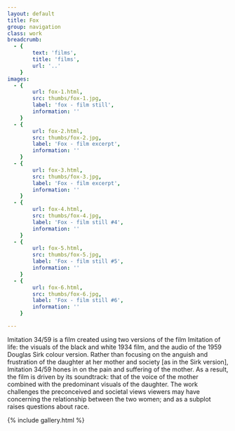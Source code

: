 ```yaml
---
layout: default
title: Fox
group: navigation
class: work
breadcrumb:
  - {
  		text: 'films',
  		title: 'films',
  		url: '..'
	}
images:
  - {
		url: fox-1.html, 
		src: thumbs/fox-1.jpg,
		label: 'fox - film still',
		information: ''
	}
  - {
		url: fox-2.html, 
		src: thumbs/fox-2.jpg,
		label: 'Fox - film excerpt',
		information: ''
	}
  - {
		url: fox-3.html, 
		src: thumbs/fox-3.jpg,
		label: 'Fox - film excerpt',
		information: ''
	}
  - {
		url: fox-4.html, 
		src: thumbs/fox-4.jpg,
		label: 'Fox - film still #4',
		information: ''
	}
  - {
		url: fox-5.html, 
		src: thumbs/fox-5.jpg,
		label: 'Fox - film still #5',
		information: ''
	}
  - {
		url: fox-6.html, 
		src: thumbs/fox-6.jpg,
		label: 'Fox - film still #6',
		information: ''
	}

---
```


Imitation 34/59 is a film created using two versions of the film Imitation of life: the visuals of the black and white 1934 film, and the audio of the 1959 Douglas Sirk colour version. Rather than focusing on the anguish and frustration of the daughter at her mother and society [as in the Sirk version], Imitation 34/59 hones in on the pain and suffering of the mother. As a result, the film is driven by its soundtrack: that of the voice of the mother combined with the predominant visuals of the daughter. The work challenges the preconceived and societal views viewers may have concerning the relationship between the two women; and as a subplot raises questions about race.

{% include gallery.html %}

